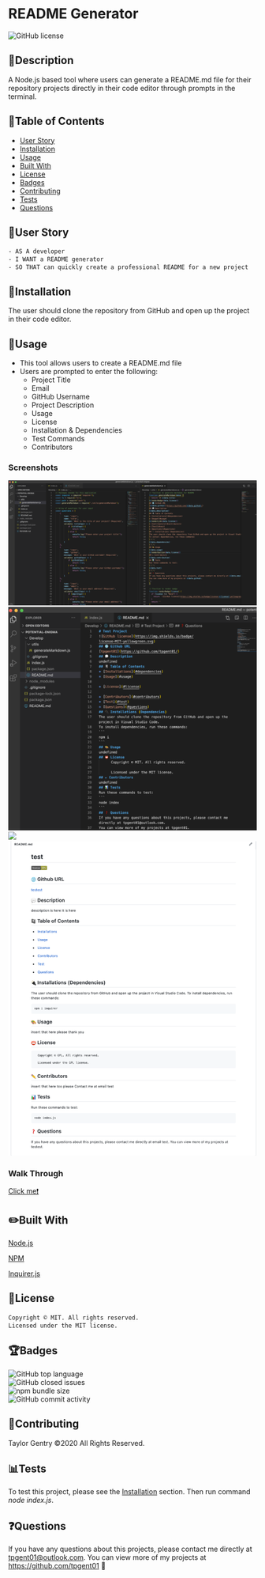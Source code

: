 # README Generator
![GitHub license](https://img.shields.io/badge/license-MIT-blue.svg)

## 💬Description 

A Node.js based tool where users can generate a README.md file for their repository projects directly in their code editor through prompts in the terminal.


## 📓Table of Contents

* [User Story](#User)
* [Installation](#Installation)
* [Usage](#Usage)
* [Built With](#Built)
* [License](#License)
* [Badges](#Badges)
* [Contributing](#Contributing)
* [Tests](#Tests)
* [Questions](#Questions)


## 🧠User Story
```
- AS A developer
- I WANT a README generator
- SO THAT can quickly create a professional README for a new project
```


## 🔌Installation

The user should clone the repository from GitHub and open up the project in their code editor.


## 🎨Usage 

* This tool allows users to create a README.md file
* Users are prompted to enter the following:
  - Project Title
  - Email
  - GitHub Username
  - Project Description
  - Usage
  - License
  - Installation & Dependencies
  - Test Commands
  - Contributors

### Screenshots

![](assets/jsFiles.png)
<br>![](assets/readme.png)</br>
![](assets/terminal.gif)
<br>![](assets/example.png)</br>

### Walk Through
[Click me❗️](https://drive.google.com/file/d/1KxJ7boEALtbtebXJEEEIg_Rw4Q7qZE_m/view)

## ✏️Built With

<p><a href="https://nodejs.org/">Node.js</a></p>
<p><a href="https://www.npmjs.com/">NPM</a></p>
<p><a href="https://www.npmjs.com/package/inquirer">Inquirer.js</a></p>


## 🔐License
```
Copyright © MIT. All rights reserved. 
Licensed under the MIT license.
```


## 🏆Badges

![GitHub top language](https://img.shields.io/github/languages/top/tpgent01/readme-generator)
<br>![GitHub closed issues](https://img.shields.io/github/issues-closed/tpgent01/readme-generator)</br>
![npm bundle size](https://img.shields.io/bundlephobia/min/inquirer)
<br>![GitHub commit activity](https://img.shields.io/github/commit-activity/y/tpgent01/readme-generator)</br>


## 📌Contributing

Taylor Gentry ©2020 All Rights Reserved.


## 📊Tests

To test this project, please see the [Installation](#installation) section. Then run command _node index.js_.


## ❓Questions
If you have any questions about this projects, please contact me directly at tpgent01@outlook.com. 
You can view more of my projects at https://github.com/tpgent01 👾
